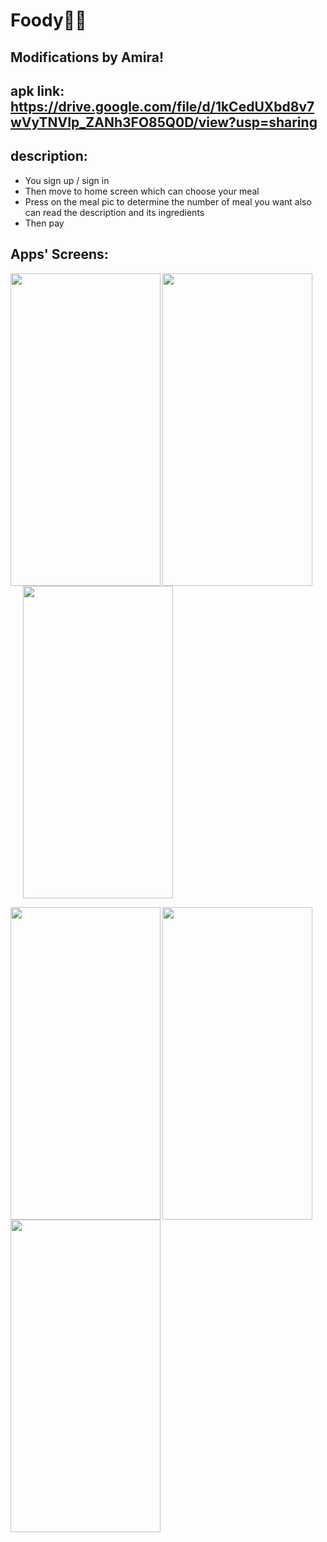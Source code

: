 # Foody🍔🍟
## Modifications by Amira!

## apk link: https://drive.google.com/file/d/1kCedUXbd8v7wVyTNVIp_ZANh3FO85Q0D/view?usp=sharing

## description: 
- You sign up / sign in
- Then move to home screen which can choose your meal 
- Press on the meal pic to determine the number of meal you want also can read the description and its ingredients 
- Then pay 

## Apps' Screens:
<img align="left"  width="240" height="500" src="https://user-images.githubusercontent.com/55770440/137167049-462ccc3b-744c-4814-b4d3-675dc83c31a3.png"><img align="center"  width="240" height="500" src="https://user-images.githubusercontent.com/55770440/137167369-97e8e630-f498-4d56-8f24-979fc9351750.png"><img align="center" width="240" height="500" src="https://user-images.githubusercontent.com/55770440/137168385-fabea4c6-f577-45ef-9706-aac014441b8a.jpg" hspace="20">

<img align="left"  width="240" height="500" src="https://user-images.githubusercontent.com/55770440/137168946-721f2ced-9ddb-40d6-94bf-483c4bc6d2e1.png"><img align="left"  width="240" height="500" src="https://user-images.githubusercontent.com/55770440/137169472-77f785f3-09a1-466f-94e9-218122125ded.png"><img align="left"  width="240" height="500" src="https://user-images.githubusercontent.com/55770440/137169618-91a4afa6-1306-4d72-be92-ccf3a9543205.png">
